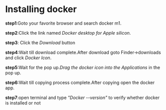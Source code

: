 # Installing docker
**step1**:Goto your favorite browser and search docker m1.  

**step2**:Click the link named *Docker desktop for Apple silicon*.  

**step3**: Click the *Download*  button 

**step4**:Wait till download complete.After download goto Finder->downloads and click *Docker Icon*.  

**step5**:Wait for the pop up.*Drag the docker icon into the Applications* in the pop up.

**step6**:Wait till copying process complete.After copying open the docker app.

**step7**:open terminal and type *"Docker --version"* to verify whether docker is installed or not






